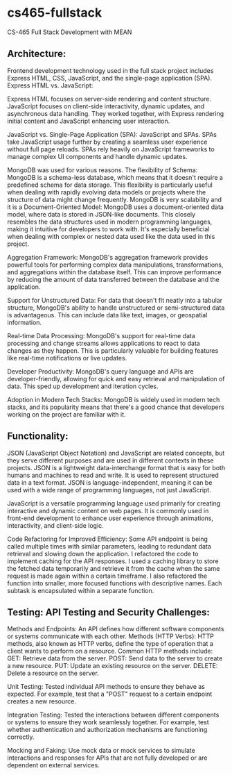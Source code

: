# cs465-fullstack
CS-465 Full Stack Development with MEAN


## Architecture:
Frontend development technology used in the full stack project includes Express HTML, CSS, JavaScript, and the single-page application (SPA).
Express HTML vs. JavaScript:

Express HTML focuses on server-side rendering and content structure.
JavaScript focuses on client-side interactivity, dynamic updates, and asynchronous data handling.
They worked together, with Express rendering initial content and JavaScript enhancing user interaction.

JavaScript vs. Single-Page Application (SPA):
JavaScript and SPAs.
SPAs take JavaScript usage further by creating a seamless user experience without full page reloads.
SPAs rely heavily on JavaScript frameworks to manage complex UI components and handle dynamic updates.

MongoDB was used for various reasons.
The flexibility of Schema:
MongoDB is a schema-less database, which means that it doesn't require a predefined schema for data storage. This flexibility is particularly useful when dealing with rapidly evolving data models or projects where the structure of data might change frequently. MongoDB is very scalability and it is a Document-Oriented Model: MongoDB uses a document-oriented data model, where data is stored in JSON-like documents. This closely resembles the data structures used in modern programming languages, making it intuitive for developers to work with. It's especially beneficial when dealing with complex or nested data used like the data used in this project.

Aggregation Framework: MongoDB's aggregation framework provides powerful tools for performing complex data manipulations, transformations, and aggregations within the database itself. This can improve performance by reducing the amount of data transferred between the database and the application.

Support for Unstructured Data: For data that doesn't fit neatly into a tabular structure, MongoDB's ability to handle unstructured or semi-structured data is advantageous. This can include data like text, images, or geospatial information.

Real-time Data Processing: MongoDB's support for real-time data processing and change streams allows applications to react to data changes as they happen. This is particularly valuable for building features like real-time notifications or live updates.

Developer Productivity: MongoDB's query language and APIs are developer-friendly, allowing for quick and easy retrieval and manipulation of data. This sped up development and iteration cycles.

Adoption in Modern Tech Stacks: MongoDB is widely used in modern tech stacks, and its popularity means that there's a good chance that developers working on the project are familiar with it.


## Functionality:
JSON (JavaScript Object Notation) and JavaScript are related concepts, but they serve different purposes and are used in different contexts in these projects. JSON is a lightweight data-interchange format that is easy for both humans and machines to read and write. It is used to represent structured data in a text format. JSON is language-independent, meaning it can be used with a wide range of programming languages, not just JavaScript.

JavaScript is a versatile programming language used primarily for creating interactive and dynamic content on web pages. It is commonly used in front-end development to enhance user experience through animations, interactivity, and client-side logic.

Code Refactoring for Improved Efficiency: Some API endpoint is being called multiple times with similar parameters, leading to redundant data retrieval and slowing down the application. I refactored the code to implement caching for the API responses. I used a caching library to store the fetched data temporarily and retrieve it from the cache when the same request is made again within a certain timeframe. I also refactored the function into smaller, more focused functions with descriptive names. Each subtask is encapsulated within a separate function.

## Testing: API Testing and Security Challenges:
Methods and Endpoints: An API defines how different software components or systems communicate with each other.
Methods (HTTP Verbs):
HTTP methods, also known as HTTP verbs, define the type of operation that a client wants to perform on a resource. Common HTTP methods include:
GET: Retrieve data from the server.
POST: Send data to the server to create a new resource.
PUT: Update an existing resource on the server.
DELETE: Delete a resource on the server.

Unit Testing: Tested individual API methods to ensure they behave as expected. For example, test that a "POST" request to a certain endpoint creates a new resource.

Integration Testing:
Tested the interactions between different components or systems to ensure they work seamlessly together. For example, test whether authentication and authorization mechanisms are functioning correctly.

Mocking and Faking:
Use mock data or mock services to simulate interactions and responses for APIs that are not fully developed or are dependent on external services.
